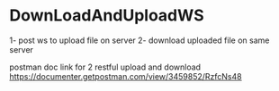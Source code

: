 # DownLoadAndUploadWS

1- post ws to upload file on server 
2- download uploaded file on same server

postman doc link for 2 restful upload and download
https://documenter.getpostman.com/view/3459852/RzfcNs48
